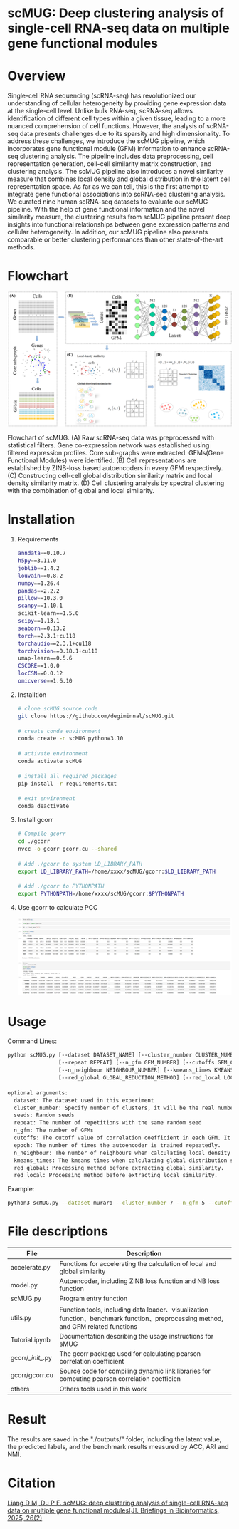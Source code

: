 # scMUG: Deep clustering analysis of single-cell RNA-seq data on multiple gene functional modules



# Overview

Single-cell RNA sequencing (scRNA-seq) has revolutionized our understanding of cellular heterogeneity by providing gene expression data at the single-cell level. Unlike bulk RNA-seq, scRNA-seq allows identification of different cell types within a given tissue, leading to a more nuanced comprehension of cell functions. However, the analysis of scRNA-seq data presents challenges due to its sparsity and high dimensionality. To address these challenges, we introduce the scMUG pipeline, which incorporates gene functional module (GFM) information to enhance scRNA-seq clustering analysis. The pipeline includes data preprocessing, cell representation generation, cell-cell similarity matrix construction, and clustering analysis. The scMUG pipeline also introduces a novel similarity measure that combines local density and global distribution in the latent cell representation space. As far as we can tell, this is the first attempt to integrate gene functional associations into scRNA-seq clustering analysis. We curated nine human scRNA-seq datasets to evaluate our scMUG pipeline. With the help of gene functional information and the novel similarity measure, the clustering results from scMUG pipeline present deep insights into functional relationships between gene expression patterns and cellular heterogeneity. In addition, our scMUG pipeline also presents comparable or better clustering performances than other state-of-the-art methods. 

# Flowchart 

![pipeline](./images/pipeline.png) 

Flowchart of scMUG. (A) Raw scRNA-seq data was preprocessed with statistical filters. Gene co-expression network was established using filtered expression profiles. Core sub-graphs were extracted. GFMs(Gene Functional Modules) were identified. (B) Cell representations are established by ZINB-loss based autoencoders in every GFM respectively. (C) Constructing cell-cell global distribution similarity matrix and local density similarity matrix. (D) Cell clustering analysis by spectral clustering with the combination of global and local similarity.

# Installation

1. Requirements

   ```bash
   anndata==0.10.7
   h5py==3.11.0
   joblib==1.4.2
   louvain==0.8.2
   numpy==1.26.4
   pandas==2.2.2
   pillow==10.3.0
   scanpy==1.10.1
   scikit-learn==1.5.0
   scipy==1.13.1
   seaborn==0.13.2
   torch==2.3.1+cu118
   torchaudio==2.3.1+cu118
   torchvision==0.18.1+cu118
   umap-learn==0.5.6
   CSCORE==1.0.0
   locCSN==0.0.12
   omicverse==1.6.10
   ```

2. Installtion

   ```bash
   # clone scMUG source code
   git clone https://github.com/degiminnal/scMUG.git
   
   # create conda environment
   conda create -n scMUG python=3.10
   
   # activate environment
   conda activate scMUG
   
   # install all required packages
   pip install -r requirements.txt
   
   # exit environment
   conda deactivate
   ```

3. Install gcorr

   ```bash
   # Compile gcorr
   cd ./gcorr 
   nvcc -o gcorr gcorr.cu --shared
   
   # Add ./gcorr to system LD_LIBRARY_PATH
   export LD_LIBRARY_PATH=/home/xxxx/scMUG/gcorr:$LD_LIBRARY_PATH
   
   # Add ./gcorr to PYTHONPATH
   export PYTHONPATH=/home/xxxx/scMUG/gcorr:$PYTHONPATH
   ```

4. Use gcorr to calculate PCC

   ![gcorr](./gcorr/corr.png)

# Usage

Command Lines:

```bash
python scMUG.py [--dataset DATASET_NAME] [--cluster_number CLUSTER_NUMBER] [--seeds SEEDS]
				[--repeat REPEAT] [--n_gfm GFM_NUMBER] [--cutoffs GFM_CUTOFFS] [--epoch EPOCH]
				[--n_neighbour NEIGHBOUR_NUMBER] [--kmeans_times KMEANS_TIMES] 
				[--red_global GLOBAL_REDUCTION_METHOD] [--red_local LOCAL_REDUCTION_METHOD]
				
optional arguments:
  dataset: The dataset used in this experiment
  cluster_number: Specify number of clusters, it will be the real number of clusters if not specified.
  seeds: Random seeds
  repeat: The number of repetitions with the same random seed
  n_gfm: The number of GFMs
  cutoffs: The cutoff value of correlation coefficient in each GFM. It should be pre-calculated.
  epoch: The number of times the autoencoder is trained repeatedly.
  n_neighbour: The number of neighbours when calculating local density similarity.
  kmeans_times: The kmeans times when calculating global distribution similarity.
  red_global: Processing method before extracting global similarity.
  red_local: Processing method before extracting local similarity.
```

Example:

```bash
python3 scMUG.py --dataset muraro --cluster_number 7 --n_gfm 5 --cutoffs 0.14,0.14,0.15,0.14,0.14 --seeds 1111,2222,3333,4444,5555,6666,7777,8888,9999,10000
```

# File descriptions

| File              | Description                                                  |
| ----------------- | ------------------------------------------------------------ |
| accelerate.py     | Functions for accelerating the calculation of local and global similarity |
| model.py          | Autoencoder, including ZINB loss function and NB loss function |
| scMUG.py          | Program entry function                                       |
| utils.py          | Function tools, including data loader、visualization function、benchmark function、preprocessing method, and GFM related functions |
| Tutorial.ipynb | Documentation describing the usage instructions for sMUG |
| gcorr/\__init\__.py | The gcorr package used for calculating pearson correlation coefficient |
| gcorr/gcorr.cu | Source code for compiling dynamic link libraries for computing pearson correlation coefficien |
| others | Others tools used in this work |

# Result

The results are saved in the "./outputs/" folder, including the latent value, the predicted labels, and the benchmark results measured by ACC, ARI and NMI.

# Citation

[Liang D M, Du P F. scMUG: deep clustering analysis of single-cell RNA-seq data on multiple gene functional modules[J]. Briefings in Bioinformatics, 2025, 26(2)](https://academic.oup.com/bib/article/26/2/bbaf138/8106809)

